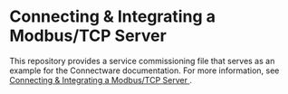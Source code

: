 # Connecting & Integrating a Modbus/TCP Server

This repository provides a service commissioning file that serves as an example for the Connectware documentation. For more information, see [Connecting & Integrating a Modbus/TCP Server
](https://docs.cybus.io/guides/machine-connectivity/connecting-and-integrating-a-modbus-tcp-server).
